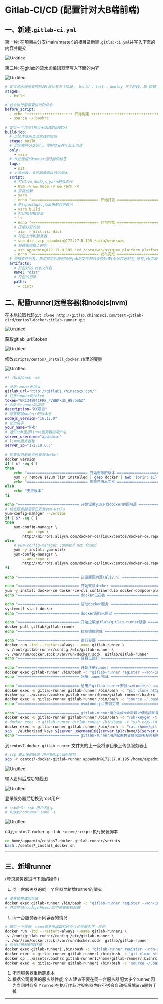   
#  Gitlab-CI/CD (配置针对大B端前端)
  
  
##  一、新建`.gitlab-ci.yml`
  
  
第一种: 在项目主分支(main/master)的根目录新建`.gitlab-ci.yml`并写入下面的内容并提交
  
![Untitled](assets/images/Untitled%204.png )
  
第二种: 在gitlab的流水线编辑器里写入下面的内容
  
![Untitled](assets/images/Untitled%205.png )
  
```yml
# 定义流水线所有的阶段(默认有三个阶段， build 、test 、deploy 三个阶段，即 构建 、测试 、部署)
stages:
  - build
  
# 作业执行前需要执行的命令
before_script:
  - echo "+++++++++++++++++++++ 开始构建 +++++++++++++++++++++++++++++++++"
  - source ~/.bashrc
  
# 定义一个作业(相当于函数的函数名)
build-job:
  # 定义作业所处流水线的阶段
  stage: build
  # 定义哪些分支运行，限制作业在什么上创建
  only:
    - main
  # 作业使用的Runner运行器的标签
  tags:
    - sit
  # 必须参数，运行器需要执行的脚本
  script:
    # 打印nvm,nodejs,yarn的版本号
    - nvm -v && node -v && yarn -v
    # 安装依赖
    - yarn
    - echo "=============================== 开始打包 ======================================== "
    # 执行package.json里的打包命令
    - yarn build
    # 打印项目根目录
    - ls
    - echo "=============================== 打包完成 ======================================== "
    # 压缩打好的包
    - zip -r dist.zip dist
    # 将包上传到服务器
    - scp dist.zip appadmin@172.17.8.195:/data/web/sxzq
    # 替换服务器上的包
    - ssh appadmin@172.17.8.195 "cd /data/web/sxzq;mv platform platform$(date +%y%m%d%H%M);unzip dist.zip && mv dist platform;"
    - echo “=============================== 发布完成 ======================================== ”
  # 归档文件列表，指定成功后应附加到job的文件和目录的列表(保留打好的包,可在job页面下载)
  artifacts:
    # 打包好的.zip文件名
    name: "dist"
    # 打包的目录
    paths: 
      - dist/
```  
  
##  二、配置runner(远程容器)和nodejs(nvm)
  
  
在本地拉取代码`git clone http://gitlab.chinacsci.com/test-gitlab-cicd/centos7-docker-gitlab-runner.git` 
  
![Untitled](assets/images/Untitled%206.png )
  
获取gitlab_url和token
  
![Untitled](assets/images/Untitled%207.png )
  
修改`scripts/centos7_install_docker.sh`里的变量
  
![Untitled](assets/images/Untitled%208.png )
  
```sh
#! /bin/bash -ex
  
# 注册runner的地址
gitlab_url="http://gitlab1.chinacscs.com/"
# 注册runner的token
token="GR1348941FRE_FVWBKkdG_H8rbmN2"
# 对这个runner的描述
description="XX项目"
# 想要安装nodejs的版本号
nodejs_version="16.13.0"
# 您的名字
your_name="kkb"
# 通过ssh连接linux服务器的用户名
server_username="appadmin"
# linux服务器ip
server_ip="172.18.0.3"
  
# 检查服务器是否已安装docker
docker version
if [ $? -eq 0 ]
then 
    echo "============================ 开始删除旧版本 =============================="
    yum -y remove $(yum list installed | grep docker | awk '{print $1}' | xargs)
    echo "============================ 删除旧版本完成 =============================="
else 
    echo "无旧版本"
fi
  
echo "============================ 开始设置yum下载docker的国内源 =============================="
# 检查服务器是否已安装yum-utils
yum-config-manager --version
if [ $? -eq 0 ]
then
    yum-config-manager \
        --add-repo \
        http://mirrors.aliyun.com/docker-ce/linux/centos/docker-ce.repo
else
    # yum-config-manager command not found
    yum -y install yum-utils
    yum-config-manager \
        --add-repo \
        http://mirrors.aliyun.com/docker-ce/linux/centos/docker-ce.repo
fi
  
echo "============================ 已设置国内源(aliyun) =============================="
  
echo "============================ 开始安装docker =============================="
yum -y install docker-ce docker-ce-cli containerd.io docker-compose-plugin
echo "============================ docker已安装 =============================="
  
echo "============================ 启动docker服务 =============================="
systemctl start docker
echo "============================ docker服务已启动 =============================="
  
echo "============================ 开始拉取gitlab/gitlab-runner镜像 =============================="
docker pull gitlab/gitlab-runner
echo "============================ 拉取镜像完成 =============================="
  
echo "============================ 运行容器 =============================="
docker run -itd --restart=always --name gitlab-runner \
-v /root/gitlab-runner/config:/etc/gitlab-runner \
-v /var/run/docker.sock:/var/run/docker.sock  gitlab/gitlab-runner
echo "============================ 容器已运行 =============================="
  
echo "============================ 开始注册runner =============================="
docker exec gitlab-runner /bin/bash -c "gitlab-runner register --non-interactive --url ${gitlab_url} --registration-token ${token} --executor 'shell' --description ${description}"
echo "============================ 注册runner完成 =============================="
  
echo "============================ 给用户gitlab-runner安装nvm(nodejs) =============================="
docker exec -u gitlab-runner gitlab-runner /bin/bash -c "git clone https://gitee.com/mirrors/nvm ~/.nvm"
docker cp ../assets/.bashrc gitlab-runner:/home/gitlab-runner/.bashrc
docker exec -u gitlab-runner gitlab-runner /bin/bash -c "source ~/.bashrc && nvm install ${nodejs_version} && nvm use ${nodejs_version} && npm i -g yarn"
echo "============================ nvm(nodejs)安装完成 =============================="
  
echo "============================ gitlab-runner用户生成ssh密钥以便连接部署的服务器 =============================="
docker exec -u gitlab-runner gitlab-runner /bin/bash -c "ssh-keygen -t rsa -C '${your_name}' -f '/home/gitlab-runner/.ssh/${your_name}_rsa'"
# docker exec -u gitlab-runner gitlab-runner /bin/bash -c "ssh-copy-id -i /home/gitlab-runner/.ssh/${your_name}_rsa.pub ${server_username}@${server_ip}"
docker exec -u gitlab-runner gitlab-runner /bin/bash -c "cat /home/gitlab-runner/.ssh/${your_name}_rsa.pub" > ../authorized_keys
scp ../authorized_keys ${server_username}@${server_ip}:/home/${server_username}/.ssh/
echo "============================ gitlab-runner用户配置免密登录部署服务器完成 =============================="
```  
  
到`centos7-docker-gitlab-runner` 文件夹的上一级将该目录上传到服务器上
  
```bash
# scp 要上传的目录 用户名@ip:目标地址
scp -r centos7-docker-gitlab-runner appadmin@172.17.8.195:/home/appadmin
```
  
![Untitled](assets/images/Untitled%209.png )
  
输入密码后成功的截图
  
![Untitled](assets/images/Untitled%2010.png )
  
登录服务器后切换到root用户
  
```bash
# ssh命令: ssh 用户名@ip
# 切换到root命令: sudo -i
```
  
![Untitled](assets/images/Untitled%2011.png )
  
cd到`centos7-docker-gitlab-runner/scripts`执行安装脚本
  
```bash
cd home/appadmin/centos7-docker-gitlab-runner/scripts
bash ./centos7_install_docker.sh
```
  
---
  
##  三、新增runner
  
  
(登录服务器进行下面的操作)
  
1. 同一台服务器的同一个容器里新增runner的情况
  
```bash
# 变量替换成实际值
docker exec gitlab-runner /bin/bash -c "gitlab-runner register --non-interactive --url ${gitlab_url} --registration-token ${token} --executor 'shell' --description ${description}"
# 开发环境(nodejs和ssh)就不需要重新配置
```
  
1. 同一台服务器不同容器的情况
  
```bash
# 新开一个容器--name需要换成跟已经存在的容器名不一样的
docker run -itd --restart=always --name gitlab-runner1 \
-v /root/gitlab-runner/config:/etc/gitlab-runner \
-v /var/run/docker.sock:/var/run/docker.sock  gitlab/gitlab-runner
# 后续注册和配置环境
docker exec gitlab-runner1 /bin/bash -c "gitlab-runner register --non-interactive --url ${gitlab_url} --registration-token ${token} --executor 'shell' --description ${description}"
docker exec -u gitlab-runner gitlab-runner1 /bin/bash -c "git clone https://gitee.com/mirrors/nvm ~/.nvm"
docker cp ../assets/.bashrc gitlab-runner1:/home/gitlab-runner/.bashrc
docker exec -u gitlab-runner gitlab-runner1 /bin/bash -c "source ~/.bashrc && nvm install ${nodejs_version} && nvm use ${nodejs_version} && npm i -g yarn"
```
  
1. 不同服务器重新跑脚本
2. 根据公司提供的服务器性能,个人建议不要在同一台服务器配太多个runner,因为当同时有多个runner在执行作业时服务器内存不够会自动把后端java服务干掉
  
---
  